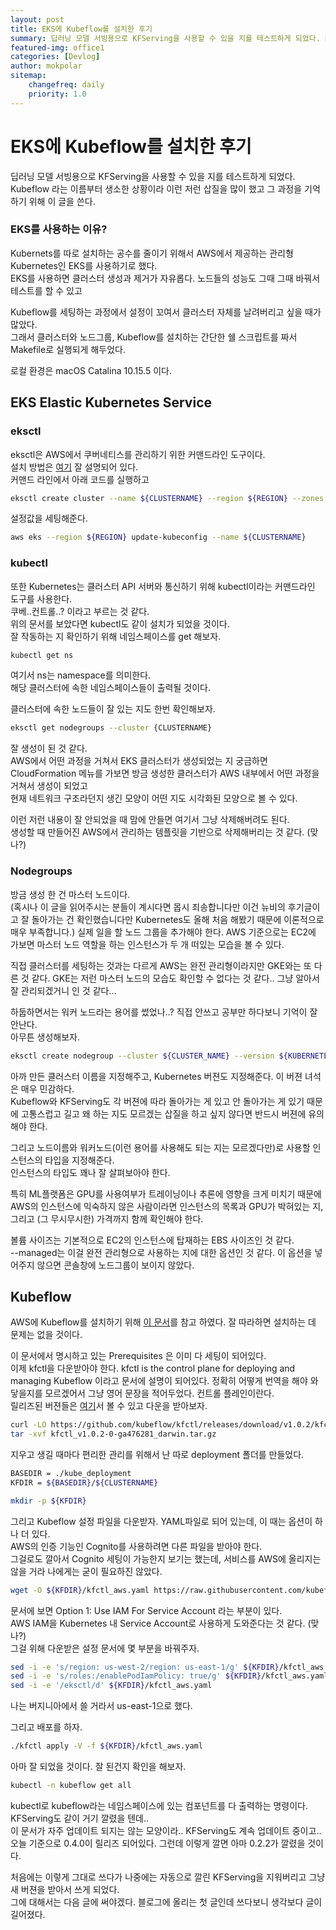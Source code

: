 ```yaml
---
layout: post
title: EKS에 Kubeflow를 설치한 후기
summary: 딥러닝 모델 서빙용으로 KFServing을 사용할 수 있을 지를 테스트하게 되었다. Kubeflow 라는 이름부터 생소한 상황이라 이런 저런 삽질을 많이 했고 그 과정을 기억하기 위해 이 글을 쓴다....
featured-img: office1
categories: [Devlog]
author: mokpolar
sitemap:
    changefreq: daily
    priority: 1.0
---
```


# EKS에 Kubeflow를 설치한 후기

딥러닝 모델 서빙용으로 KFServing을 사용할 수 있을 지를 테스트하게 되었다.  
Kubeflow 라는 이름부터 생소한 상황이라 이런 저런 삽질을 많이 했고 그 과정을 기억하기 위해 이 글을 쓴다.
  


### EKS를 사용하는 이유?

Kubernets를 따로 설치하는 공수를 줄이기 위해서 AWS에서 제공하는 관리형 Kubernetes인 EKS를 사용하기로 했다.  
EKS를 사용하면 클러스터 생성과 제거가 자유롭다. 노드들의 성능도 그때 그때 바꿔서 테스트를 할 수 있고 

Kubeflow를 세팅하는 과정에서 설정이 꼬여서 클러스터 자체를 날려버리고 싶을 때가 많았다.  
그래서 클러스터와 노드그룹, Kubeflow를 설치하는 간단한 쉘 스크립트를 짜서 Makefile로 실행되게 해두었다.  

로컬 환경은 macOS Catalina 10.15.5 이다.

## EKS Elastic Kubernetes Service

### eksctl

eksctl은 AWS에서 쿠버네티스를 관리하기 위한 커맨드라인 도구이다.  
설치 방법은 [여기](https://docs.aws.amazon.com/ko_kr/eks/latest/userguide/getting-started-eksctl.html) 잘 설명되어 있다.  
커맨드 라인에서 아래 코드를 실행하고  

```bash
eksctl create cluster --name ${CLUSTERNAME} --region ${REGION} --zones {ZONES}
```

설정값을 세팅해준다. 
```bash
aws eks --region ${REGION} update-kubeconfig --name ${CLUSTERNAME}
```

### kubectl 

또한 Kubernetes는 클러스터 API 서버와 통신하기 위해 kubectl이라는 커맨드라인 도구를 사용한다.   
쿠베..컨트롤..? 이라고 부르는 것 같다.  
위의 문서를 보았다면 kubectl도 같이 설치가 되었을 것이다.  
잘 작동하는 지 확인하기 위해 네임스페이스를 get 해보자. 
```bash
kubectl get ns
```
여기서 ns는 namespace를 의미한다.  
해당 클러스터에 속한 네임스페이스들이 출력될 것이다. 

클러스터에 속한 노드들이 잘 있는 지도 한번 확인해보자. 
```bash
eksctl get nodegroups --cluster {CLUSTERNAME}
```

잘 생성이 된 것 같다.  
AWS에서 어떤 과정을 거쳐서 EKS 클러스터가 생성되었는 지 궁금하면 CloudFormation 메뉴를 가보면 방금 생성한 클러스터가 AWS 내부에서 어떤 과정을 거쳐서 생성이 되었고  
현재 네트워크 구조라던지 생긴 모양이 어떤 지도 시각화된 모양으로 볼 수 있다.  

이런 저런 내용이 잘 안되었을 때 맘에 안들면 여기서 그냥 삭제해버려도 된다.  
생성할 때 만들어진 AWS에서 관리하는 템플릿을 기반으로 삭제해버리는 것 같다. (맞나?)

### Nodegroups

방금 생성 한 건 마스터 노드이다.   
(혹시나 이 글을 읽어주시는 분들이 계시다면 몹시 죄송합니다만 이건 뉴비의 후기글이고 잘 돌아가는 건 확인했습니다만 Kubernetes도 올해 처음 해봤기 때문에 이론적으로 매우 부족합니다.)
실제 일을 할 노드 그룹을 추가해야 한다. AWS 기준으로는 EC2에 가보면 마스터 노드 역할을 하는 인스턴스가 두 개 떠있는 모습을 볼 수 있다.  

직접 클러스터를 세팅하는 것과는 다르게 AWS는 완전 관리형이라지만 GKE와는 또 다른 것 같다. GKE는 저런 마스터 노드의 모습도 확인할 수 없다는 것 같다..  그냥 알아서 잘 관리되겠거니 인 것 같다...

하둡하면서는 워커 노드라는 용어를 썼었나..? 직접 안쓰고 공부만 하다보니 기억이 잘 안난다.  
아무튼 생성해보자. 

```bash
eksctl create nodegroup --cluster ${CLUSTER_NAME} --version ${KUBERNETESVERSION} --name ${NODENAME} --node-type ${NODETYPE} --nodes {HOWMANYNODES} --nodes-min {MINIMUM} --nodes-max {MAXIMUM} --node-volume-size {VOLUMESIZE} --ssh-public-key ${MYKEYPAIR} --managed
```
아까 만든 클러스터 이름을 지정해주고, Kubernetes 버젼도 지정해준다. 이 버젼 녀석은 매우 민감하다.  
Kubeflow와 KFServing도 각 버젼에 따라 돌아가는 게 있고 안 돌아가는 게 있기 때문에 고통스럽고 길고 왜 하는 지도 모르겠는 삽질을 하고 싶지 않다면 반드시 버젼에 유의해야 한다.  

그리고 노드이름와 워커노드(이런 용어를 사용해도 되는 지는 모르겠다만)로 사용할 인스턴스의 타입을 지정해준다.  
인스턴스의 타입도 꽤나 잘 살펴보아야 한다.  

특히 ML플랫폼은 GPU를 사용여부가 트레이닝이나 추론에 영향을 크게 미치기 때문에 AWS의 인스턴스에 익숙하지 않은 사람이라면 인스턴스의 목록과 GPU가 박혀있는 지,  그리고 (그 무시무시한) 가격까지 함께 확인해야 한다.  

볼륨 사이즈는 기본적으로 EC2의 인스턴스에 탑재하는 EBS 사이즈인 것 같다.   
--managed는 이걸 완전 관리형으로 사용하는 지에 대한 옵션인 것 같다. 이 옵션을 넣어주지 않으면 콘솔창에 노드그룹이 보이지 않았다. 



## Kubeflow

AWS에 Kubeflow를 설치하기 위해 [이 문서](https://www.kubeflow.org/docs/aws/deploy/install-kubeflow/)를 참고 하였다. 잘 따라하면 설치하는 데 문제는 없을 것이다. 

이 문서에서 명시하고 있는 Prerequisites 은 이미 다 세팅이 되어있다.  
이제 kfctl을 다운받아야 한다. kfctl is the control plane for deploying and managing Kubeflow 이라고 문서에 설명이 되어있다. 
정확히 어떻게 번역을 해야 와닿을지를 모르겠어서 그냥 영어 문장을 적어두었다. 컨트롤 플레인이란다.  
릴리즈된 버젼들은 [여기](https://github.com/kubeflow/kfctl/releases/tag/v1.0.2)서 볼 수 있고 다운을 받아보자.  

```bash
curl -LO https://github.com/kubeflow/kfctl/releases/download/v1.0.2/kfctl_v1.0.2-0-ga476281_darwin.tar.gz
tar -xvf kfctl_v1.0.2-0-ga476281_darwin.tar.gz
```

지우고 생길 때마다 편리한 관리를 위해서 난 따로 deployment 폴더를 만들었다.  
```bash
BASEDIR = ./kube_deployment
KFDIR = ${BASEDIR}/${CLUSTERNAME}

mkdir -p ${KFDIR}
```

그리고 Kubeflow 설정 파일을 다운받자. YAML파일로 되어 있는데, 이 때는 옵션이 하나 더 있다.  
AWS의 인증 기능인 Cognito를 사용하려면 다른 파일을 받아야 한다.  
그걸로도 깔아서 Cognito 세팅이 가능한지 보기는 했는데, 서비스를 AWS에 올리지는 않을 거라 나에게는 굳이 필요하진 않았다. 
```bash
wget -O ${KFDIR}/kfctl_aws.yaml https://raw.githubusercontent.com/kubeflow/manifests/v1.0-branch/kfdef/kfctl_aws.v1.0.2.yaml
```

문서에 보면 Option 1: Use IAM For Service Account 라는 부분이 있다.  
AWS IAM을 Kubernetes 내 Service Account로 사용하게 도와준다는 것 같다. (맞나?)  
그걸 위해 다운받은 설정 문서에 몇 부분을 바꿔주자. 

```bash
sed -i -e 's/region: us-west-2/region: us-east-1/g' ${KFDIR}/kfctl_aws.yaml
sed -i -e 's/roles:/enablePodIamPolicy: true/g' ${KFDIR}/kfctl_aws.yaml
sed -i -e '/eksctl/d' ${KFDIR}/kfctl_aws.yaml
```
나는 버지니아에서 쓸 거라서 us-east-1으로 했다. 

그리고 배포를 하자.
```bash
./kfctl apply -V -f ${KFDIR}/kfctl_aws.yaml
```  

아마 잘 되었을 것이다. 잘 된건지 확인을 해보자. 

```bash
kubectl -n kubeflow get all
```

kubectl로  kubeflow라는 네임스페이스에 있는 컴포넌트를 다 출력하는 명령이다.  
KFServing도 같이 거기 깔렸을 텐데..   
이 문서가 자주 업데이트 되지는 않는 모양이라.. KFServing도 계속 업데이트 중이고.. 오늘 기준으로 0.4.0이 릴리즈 되어있다. 그런데 이렇게 깔면 아마 0.2.2가 깔렸을 것이다.

처음에는 이렇게 그대로 쓰다가 나중에는 자동으로 깔린 KFServing을 지워버리고 그냥 새 버젼을 받아서 쓰게 되었다.   
그에 대해서는 다음 글에 써야겠다. 블로그에 올리는 첫 글인데 쓰다보니 생각보다 글이 길어졌다. 